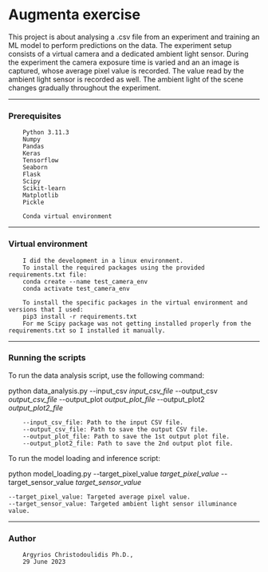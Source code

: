 # Augmenta exercise

This project is about analysing a .csv file from an experiment and training an ML model to perform predictions on the data. The experiment setup consists of a virtual camera and a dedicated ambient light sensor. During the experiment the camera exposure time is varied and an an image is captured, whose average pixel value is recorded. The value read by the ambient light sensor is recorded as well. The ambient light of the scene changes gradually throughout the experiment.

-----

### Prerequisites
    
        Python 3.11.3
        Numpy
        Pandas
        Keras
        Tensorflow
        Seaborn
        Flask
        Scipy
        Scikit-learn
        Matplotlib
        Pickle

        Conda virtual environment

------
### Virtual environment

        I did the development in a linux environment.
        To install the required packages using the provided requirements.txt file:
        conda create --name test_camera_env
        conda activate test_camera_env

        To install the specific packages in the virtual environment and versions that I used:
        pip3 install -r requirements.txt
        For me Scipy package was not getting installed properly from the requirements.txt so I installed it manually.

------
### Running the scripts

To run the data analysis script, use the following command:

python data_analysis.py --input_csv *input_csv_file* --output_csv *output_csv_file* --output_plot *output_plot_file* --output_plot2 *output_plot2_file*

        --input_csv_file: Path to the input CSV file.
        --output_csv_file: Path to save the output CSV file.
        --output_plot_file: Path to save the 1st output plot file.
        --output_plot2_file: Path to save the 2nd output plot file.

To run the model loading and inference script:

python model_loading.py --target_pixel_value *target_pixel_value* --target_sensor_value *target_sensor_value*

    --target_pixel_value: Targeted average pixel value.
    --target_sensor_value: Targeted ambient light sensor illuminance value.

------
### Author

        Argyrios Christodoulidis Ph.D.,
        29 June 2023

